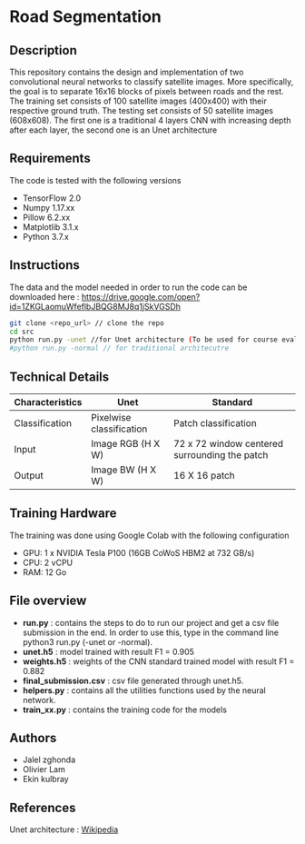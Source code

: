 # Road Segmentation 

## Description 

This repository contains the design and implementation of two convolutional neural networks to classify satellite images. More specifically, the goal is to separate 16x16 blocks of pixels between roads and the rest. 
The training set consists of 100 satellite images (400x400) with their respective ground truth. The testing set consists of 50 satellite images (608x608).
The first one is a traditional 4 layers CNN with increasing depth after each layer, the second one is an Unet architecture 

## Requirements

The code is tested with the following versions 
- TensorFlow 2.0
- Numpy 1.17.xx
- Pillow 6.2.xx
- Matplotlib 3.1.x
- Python 3.7.x

## Instructions

The data and the model needed in order to run the code can be downloaded here : https://drive.google.com/open?id=1ZKGLaomuWfeflbJBQG8MJ8q1jSkVGSDh

 ```bash 
git clone <repo_url> // clone the repo
cd src
python run.py -unet //for Unet architecture (To be used for course evaluation)
#python run.py -normal // for traditional architecutre
  ```


## Technical Details
  

|Characteristics|Unet|Standard|
|:---|---|---|
|Classification |Pixelwise classification|Patch classification|
|Input|Image RGB (H X W)|72 x 72 window centered surrounding the patch|
|Output|Image BW (H X W)|16 X 16 patch  |


## Training Hardware

The training was done using Google Colab with the following configuration
- GPU: 1 x NVIDIA Tesla P100 (16GB CoWoS HBM2 at 732 GB/s)
- CPU: 2 vCPU
- RAM: 12 Go

## File overview
* **run.py** : contains the steps to do to run our project and get a csv file submission in the end. In order to use this, type in the command line python3 run.py (-unet or -normal). 
* **unet.h5** : model trained with result F1 = 0.905
* **weights.h5** : weights of the CNN standard trained model with result F1 = 0.882 
* **final_submission.csv** : csv file generated through unet.h5.
* **helpers.py** : contains all the utilities functions used by the neural network.
* **train_xx.py** : contains the training code for the models 
## Authors
* Jalel zghonda
* Olivier Lam
* Ekin kulbray 

## References

Unet architecture : [Wikipedia](https://en.wikipedia.org/wiki/U-Net)
